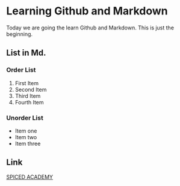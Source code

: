 # Learning Github and Markdown
Today we are going the learn Github and Markdown.
This is just the beginning.

## List in Md.

### Order List
1. First Item
2. Second Item
3. Third Item
4. Fourth Item

### Unorder List
- Item one
- Item two
- Item three

## Link
[SPICED ACADEMY](https://www.spiced-academy.com/en) 
